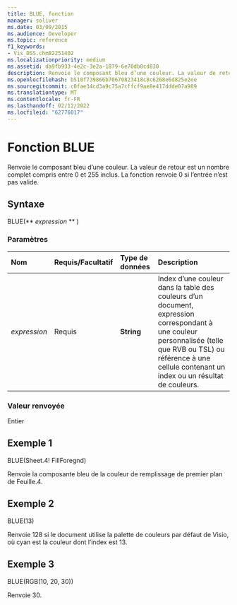 ```yaml
---
title: BLUE, fonction
manager: soliver
ms.date: 03/09/2015
ms.audience: Developer
ms.topic: reference
f1_keywords:
- Vis_DSS.chm82251402
ms.localizationpriority: medium
ms.assetid: da9fb933-4e2c-3e2a-1879-6e70db0cd830
description: Renvoie le composant bleu d’une couleur. La valeur de retour est un nombre complet compris entre 0 et 255 inclus. La fonction renvoie 0 si l’entrée n’est pas valide.
ms.openlocfilehash: b510f739866b70670823418c8c6268e6d825e2ee
ms.sourcegitcommit: c0fae34cd3a9c75a7cffcf9ae8e417ddde07a989
ms.translationtype: MT
ms.contentlocale: fr-FR
ms.lasthandoff: 02/12/2022
ms.locfileid: "62776017"
---
```

# <a name="blue-function"></a>Fonction BLUE

Renvoie le composant bleu d’une couleur. La valeur de retour est un nombre complet compris entre 0 et 255 inclus. La fonction renvoie 0 si l’entrée n’est pas valide.
  
## <a name="syntax"></a>Syntaxe

BLUE(** *expression* ** ) 
  
### <a name="parameters"></a>Paramètres

|**Nom**|**Requis/Facultatif**|**Type de données**|**Description**|
|:-----|:-----|:-----|:-----|
| _expression_ <br/> |Requis  <br/> |**String** <br/> |Index d’une couleur dans la table des couleurs d’un document, expression correspondant à une couleur personnalisée (telle que RVB ou TSL) ou référence à une cellule contenant un index ou un résultat de couleurs. |
   
### <a name="return-value"></a>Valeur renvoyée

Entier
  
## <a name="example-1"></a>Exemple 1

BLUE(Sheet.4! FillForegnd)
  
Renvoie la composante bleu de la couleur de remplissage de premier plan de Feuille.4.
  
## <a name="example-2"></a>Exemple 2

BLUE(13)
  
Renvoie 128 si le document utilise la palette de couleurs par défaut de Visio, où cyan est la couleur dont l’index est 13.
  
## <a name="example-3"></a>Exemple 3

BLUE(RGB(10, 20, 30))
  
Renvoie 30.
  

